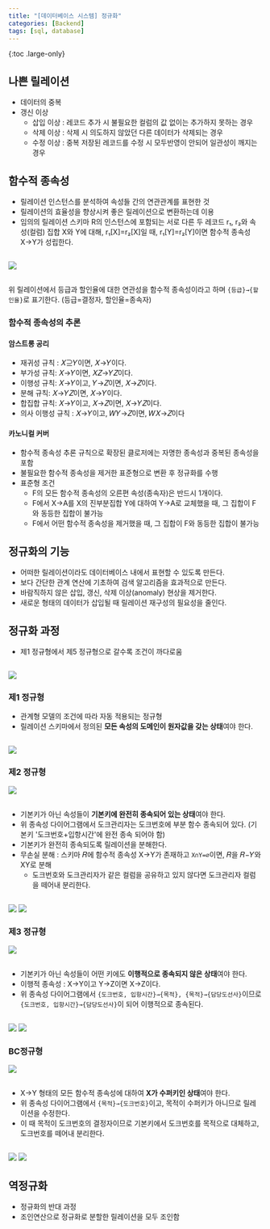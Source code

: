```yaml
---
title: "[데이터베이스 시스템] 정규화"
categories: [Backend]
tags: [sql, database]
---
```


{:toc .large-only}

## 나쁜 릴레이션

- 데이터의 중복
- 갱신 이상
  - 삽입 이상 : 레코드 추가 시 불필요한 컬럼의 값 없이는 추가하지 못하는 경우
  - 삭제 이상 : 삭제 시 의도하지 않았던 다른 데이터가 삭제되는 경우
  - 수정 이상 : 중복 저장된 레코드를 수정 시 모두반영이 안되어 일관성이 깨지는 경우

## 함수적 종속성

- 릴레이션 인스턴스를 분석하여 속성들 간의 연관관계를 표현한 것
- 릴레이션의 효율성을 향상시켜 좋은 릴레이션으로 변환하는데 이용
- 임의의 릴레이션 스키마 R의 인스턴스에 포함되는 서로 다른 두 레코드 r₁, r₂와 속성(컬럼) 집합 X와 Y에 대해, r₁[X]=r₂[X]일 때, r₁[Y]=r₂[Y]이면 함수적 종속성 X→Y가 성립한다.

<img src="/assets/img/blog/2024-06-08-relational-model_05.png" style="margin:15px 0;">

위 릴레이션에서 등급과 할인율에 대한 연관성을 함수적 종속성이라고 하며 `{등급}→{할인율}`로 표기한다. (등급=결정자, 할인율=종속자)

### 함수적 종속성의 추론

#### 암스트롱 공리

- 재귀성 규칙 : 𝑋⊇𝑌이면, 𝑋→𝑌이다.
- 부가성 규칙: 𝑋→𝑌이면, 𝑋𝑍→𝑌𝑍이다.
- 이행성 규칙: 𝑋→𝑌이고, 𝑌→𝑍이면, 𝑋→𝑍이다.
- 분해 규칙: 𝑋→𝑌𝑍이면, 𝑋→𝑌이다.
- 합집합 규칙: 𝑋→𝑌이고, 𝑋→𝑍이면, 𝑋→𝑌𝑍이다.
- 의사 이행성 규칙 : 𝑋→𝑌이고, 𝑊𝑌→𝑍이면, 𝑊𝑋→𝑍이다

#### 카노니컬 커버

- 함수적 종속성 추론 규칙으로 확장된 클로저에는 자명한 종속성과 중복된 종속성을 포함
- 불필요한 함수적 종속성을 제거한 표준형으로 변환 후 정규화를 수행
- 표준형 조건
  - F의 모든 함수적 종속성의 오른편 속성(종속자)은 반드시 1개이다.
  - F에서 X→A를 X의 진부분집합 Y에 대하여 Y→A로 교체했을 때, 그 집합이 F와 동등한 집합이 불가능
  - F에서 어떤 함수적 종속성을 제거했을 때, 그 집합이 F와 동등한 집합이 불가능

## 정규화의 기능

- 어떠한 릴레이션이라도 데이터베이스 내에서 표현할 수 있도록 만든다.
- 보다 간단한 관계 연산에 기초하여 검색 알고리즘을 효과적으로 만든다.
- 바람직하지 않은 삽입, 갱신, 삭제 이상(anomaly) 현상을 제거한다.
- 새로운 형태의 데이터가 삽입될 때 릴레이션 재구성의 필요성을 줄인다.

## 정규화 과정

- 제1 정규형에서 제5 정규형으로 갈수록 조건이 까다로움

<img src="/assets/img/blog/2024-06-08-relational-model_06.png" style="margin-top:15px;">

### 제1 정규형

- 관계형 모델의 조건에 따라 자동 적용되는 정규형
- 릴레이션 스키마에서 정의된 **모든 속성의 도메인이 원자값을 갖는 상태**여야 한다.

<img src="/assets/img/blog/2024-06-08-relational-model_07.png" style="margin-top:15px;">

### 제2 정규형

<img src="/assets/img/blog/2024-06-08-relational-model_08.png" style="margin-bottom:15px;">

- 기본키가 아닌 속성들이 **기본키에 완전히 종속되어 있는 상태**여야 한다.
- 위 종속성 다이어그램에서 도크관리자는 도크번호에 부분 함수 종속되어 있다. (기본키 '도크번호+입항시간'에 완전 종속 되어야 함)
- 기본키가 완전히 종속되도록 릴레이션을 분해한다.
- 무손실 분해 : 스키마 𝑅에 함수적 종속성 X→Y가 존재하고 `X∩Y=∅`이면, 𝑅을 𝑅−𝑌와 XY로 분해
  - 도크번호와 도크관리자가 같은 컬럼을 공유하고 있지 않다면 도크관리자 컬럼을 떼어내 분리한다.

<img src="/assets/img/blog/2024-06-08-relational-model_09.png" style="margin-top:15px;">
<img src="/assets/img/blog/2024-06-08-relational-model_10.png" style="margin-top:10px;">

### 제3 정규형

<img src="/assets/img/blog/2024-06-08-relational-model_11.png" style="margin-bottom:15px;">

- 기본키가 아닌 속성들이 어떤 키에도 **이행적으로 종속되지 않은 상태**여야 한다.
- 이행적 종속성 : X→Y이고 Y→Z이면 X→Z이다.
- 위 종속성 다이어그램에서 `{도크번호, 입항시간}→{목적}, {목적}→{담당도선사}`이므로 `{도크번호, 입항시간}→{담당도선사}`이 되어 이행적으로 종속된다.

<img src="/assets/img/blog/2024-06-08-relational-model_12.png" style="margin-top:15px;">
<img src="/assets/img/blog/2024-06-08-relational-model_13.png" style="margin-top:10px;">

### BC정규형

<img src="/assets/img/blog/2024-06-08-relational-model_12.png" style="margin-bottom:15px;">

- X→Y 형태의 모든 함수적 종속성에 대하여 **X가 수퍼키인 상태**여야 한다.
- 위 종속성 다이어그램에서 `{목적}→{도크번호}`이고, 목적이 수퍼키가 아니므로 릴레이션을 수정한다.
- 이 때 목적이 도크번호의 결정자이므로 기본키에서 도크번호를 목적으로 대체하고, 도크번호를 떼어내 분리한다.

<img src="/assets/img/blog/2024-06-08-relational-model_14.png" style="margin-top:15px;">
<img src="/assets/img/blog/2024-06-08-relational-model_15.png" style="margin-top:15px;">

## 역정규화

- 정규화의 반대 과정
- 조인연산으로 정규화로 분할한 릴레이션을 모두 조인함

